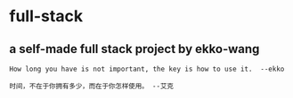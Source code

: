 # full-stack



## a self-made full stack project by ekko-wang
```
How long you have is not important, the key is how to use it.  --ekko

时间，不在于你拥有多少，而在于你怎样使用。 --艾克
```


